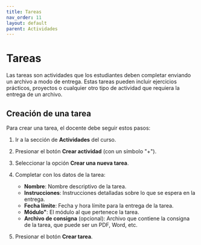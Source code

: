 ```yaml
---
title: Tareas
nav_order: 11
layout: default
parent: Actividades
---
```


# Tareas

Las tareas son actividades que los estudiantes deben completar enviando un archivo a modo de entrega. Estas tareas
pueden incluir ejercicios prácticos, proyectos o cualquier otro tipo de actividad que requiera la entrega de un
archivo.

## Creación de una tarea

Para crear una tarea, el docente debe seguir estos pasos:
1. Ir a la sección de **Actividades** del curso.
2. Presionar el botón **Crear actividad** (con un símbolo "+").
3. Seleccionar la opción **Crear una nueva tarea**.
4. Completar con los datos de la tarea:
   - **Nombre**: Nombre descriptivo de la tarea.
   - **Instrucciones**: Instrucciones detalladas sobre lo que se espera en la entrega.
   - **Fecha límite**: Fecha y hora límite para la entrega de la tarea.
   - **Módulo"**: El módulo al que pertenece la tarea.
   - **Archivo de consigna** (opcional): Archivo que contiene la consigna de la tarea, que puede ser un PDF, Word, etc.

5. Presionar el botón **Crear tarea**.
